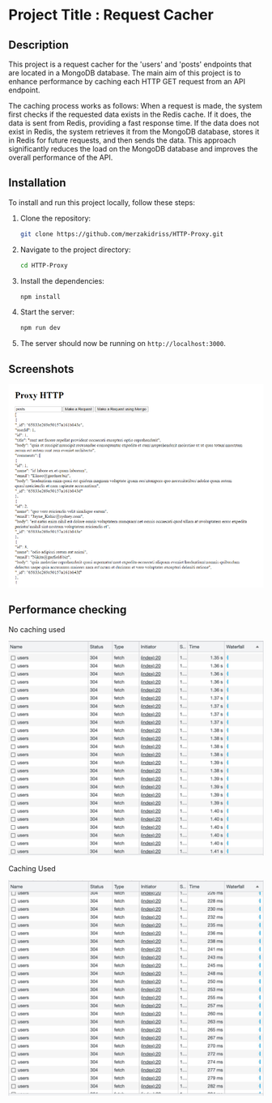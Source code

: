 
# Project Title : Request Cacher

## Description

This project is a request cacher for the 'users' and 'posts' endpoints that are located in a MongoDB database. The main aim of this project is to enhance performance by caching each HTTP GET request from an API endpoint. 

The caching process works as follows: When a request is made, the system first checks if the requested data exists in the Redis cache. If it does, the data is sent from Redis, providing a fast response time. If the data does not exist in Redis, the system retrieves it from the MongoDB database, stores it in Redis for future requests, and then sends the data. This approach significantly reduces the load on the MongoDB database and improves the overall performance of the API.




## Installation

To install and run this project locally, follow these steps:

1. Clone the repository:

   ```bash
   git clone https://github.com/merzakidriss/HTTP-Proxy.git
   ```

2. Navigate to the project directory:

   ```bash
   cd HTTP-Proxy
   ```

3. Install the dependencies:

   ```bash
   npm install
   ```


5. Start the server:

   ```bash
   npm run dev
   ```

6. The server should now be running on `http://localhost:3000`.


## Screenshots

![Alt text](./screenshots/Capture.PNG)

## Performance checking

No caching used

![Alt text](./screenshots/screenshot1.jpg)

Caching Used

![Alt text](./screenshots/screenshot2.jpg)




